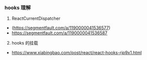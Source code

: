 ### hooks 理解

1. ReactCurrentDispatcher

- (https://segmentfault.com/a/1190000041536577)
- https://segmentfault.com/a/1190000041536587

2.  hooks 的挂载

- https://www.xiabingbao.com/post/react/react-hooks-rjp9x1.html
